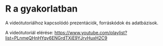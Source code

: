 # R a gyakorlatban

A videótutoriálhoz kapcsolódó prezentációk, forráskódok és adatbázisok.

A videótutoriál elérése: https://www.youtube.com/playlist?list=PLnmeQHnHYqv6ENGrdTXiE9YJrvHuxH2C9
